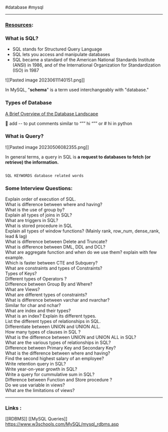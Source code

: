 #database #mysql 

-------------------------
### [Resources](obsidian://open?vault=Data%20Science%20&file=Resources):

### What is SQL?

- SQL stands for Structured Query Language
- SQL lets you access and manipulate databases
- SQL became a standard of the American National Standards Institute (ANSI) in 1986, and of the International Organization for Standardization (ISO) in 1987

![[Pasted image 20230611140151.png]]

In MySQL, "**schema**" is a term used interchangeably with "database."

### Types of Database

[A Brief Overview of the Database Landscape](https://www.ibm.com/cloud/blog/brief-overview-database-landscape)

<aside>
📌 add --  to put comments similar to “”” hi “”” or # hi in python

</aside>

### What is Query?

![[Pasted image 20230506082355.png]]

In general terms, a query in SQL is **a request to databases to fetch (or retrieve) the information.**

```Syntax 

SQL KEYWORDS database related words
```

### Some Interview Questions:
  
Explain order of execution of SQL.  
What is difference between where and having?  
What is the use of group by?  
Explain all types of joins in SQL?  
What are triggers in SQL?  
What is stored procedure in SQL  
Explain all types of window functions? (Mainly rank, row_num, dense_rank, lead & lag)  
What is difference between Delete and Truncate?  
What is difference between DML, DDL and DCL?  
What are aggregate function and when do we use them? explain with few example.  
Which is faster between CTE and Subquery?  
What are constraints and types of Constraints?  
Types of Keys?  
Different types of Operators ?  
Difference between Group By and Where?  
What are Views?  
What are different types of constraints?  
What is difference between varchar and nvarchar?  
Similar for char and nchar?  
What are index and their types?  
What is an index? Explain its different types.  
List the different types of relationships in SQL.  
Differentiate between UNION and UNION ALL.  
How many types of clauses in SQL ?  
What is the difference between UNION and UNION ALL in SQL?  
What are the various types of relationships in SQL?  
Difference between Primary Key and Secondary Key?  
What is the difference between where and having?  
Find the second highest salary of an employee?  
Write retention query in SQL?  
Write year-on-year growth in SQL?  
Write a query for cummulative sum in SQL?  
Difference between Function and Store procedure ?  
Do we use variable in views?  
What are the limitations of views?

---
### Links :
[[RDBMS]] 
[[MySQL Queries]]
https://www.w3schools.com/MySQL/mysql_rdbms.asp

